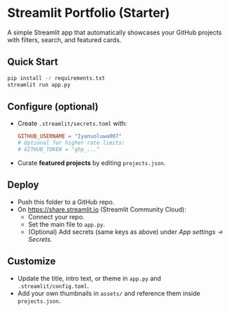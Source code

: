 
# Streamlit Portfolio (Starter)

A simple Streamlit app that automatically showcases your GitHub projects with filters, search, and featured cards.

## Quick Start

```bash
pip install -r requirements.txt
streamlit run app.py
```

## Configure (optional)

- Create `.streamlit/secrets.toml` with:
  ```toml
  GITHUB_USERNAME = "Iyanuoluwa007"
  # Optional for higher rate limits:
  # GITHUB_TOKEN = "ghp_..."
  ```

- Curate **featured projects** by editing `projects.json`.

## Deploy

- Push this folder to a GitHub repo.
- On https://share.streamlit.io (Streamlit Community Cloud):
  - Connect your repo.
  - Set the main file to `app.py`.
  - (Optional) Add secrets (same keys as above) under *App settings → Secrets*.

## Customize

- Update the title, intro text, or theme in `app.py` and `.streamlit/config.toml`.
- Add your own thumbnails in `assets/` and reference them inside `projects.json`.
